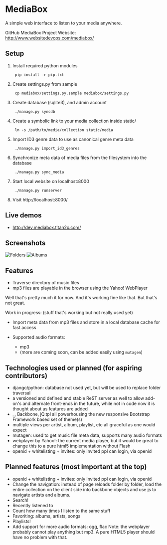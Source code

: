 MediaBox
========
A simple web interface to listen to your media anywhere.

GitHub MediaBox Project Website: http://www.websitedevops.com/mediabox/


Setup
-----
1. Install required python modules

        pip install -r pip.txt

2. Create settings.py from sample

        cp mediabox/settings.py.sample mediabox/settings.py

3. Create database (sqlite3), and admin account

        ./manage.py syncdb

4. Create a symbolic link to your media collection inside static/

        ln -s /path/to/media/collection static/media

5. Import ID3 genre data to use as canonical genre meta data

        ./manage.py import_id3_genres

6. Synchronize meta data of media files from the filesystem into the database

        ./manage.py sync_media

7. Start local website on localhost:8000

        ./manage.py runserver

8. Visit http://localhost:8000/


Live demos
----------
- http://dev.mediabox.titan2x.com/


Screenshots
-----------
![Folders](https://github.com/websitedevops/mediabox/raw/master/static/screenshots/folders.png)
![Albums](https://github.com/websitedevops/mediabox/raw/master/static/screenshots/album.png)


Features
--------
- Traverse directory of music files
- mp3 files are playable in the browser using the Yahoo! WebPlayer

Well that's pretty much it for now. And it's working fine like that. But that's not great.

Work in progress: (stuff that's working but not really used yet) 
- Import meta data from mp3 files and store in a local database cache for fast access
- Supported audio formats:

    - mp3
    - (more are coming soon, can be added easily using `mutagen`)


Technologies used or planned (for aspiring contributors)
--------------------------------------------------------
- django/python: database not used yet, but will be used to replace folder traversal
- a versioned and defined and stable ReST server as well to allow add-on's and alternate front-ends in the future, while not in code now it is thought about as features are added
- \_, Backbone, jQ.tpl all powerhousing the new responsive Bootstrap Framework based set of theme(s)
- multiple views per artist, album, playlist, etc all graceful as one would expect
- mutagen: used to get music file meta data, supports many audio formats
- webplayer by Yahoo!: the current media player, but it would be great to change this
  to a pure html5 implementation without Flash
- openid + whitelisting + invites: only invited ppl can login, via openid


Planned features (most important at the top)
--------------------------------------------
- openid + whitelisting + invites: only invited ppl can login, via openid
- Change the navigation: instead of page reloads folder by folder, load the entire
  collection on the client side into backbone objects and use js to navigate artists and albums.
- Search!
- Recently listened to
- Count how many times I listen to the same stuff
- Favoriting: albums, artists, songs
- Playlists!
- Add support for more audio formats: ogg, flac
  Note: the webplayer probably cannot play anything but mp3.
  A pure HTML5 player should have no problem with that.

